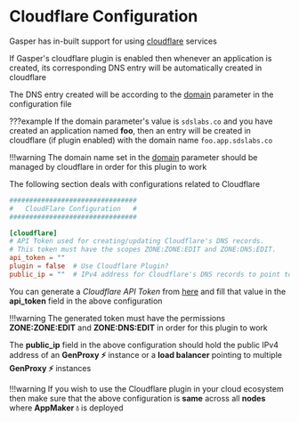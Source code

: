 # Cloudflare Configuration

Gasper has in-built support for using [cloudflare](https://www.cloudflare.com/) services

If Gasper's cloudflare plugin is enabled then whenever an application is created, its corresponding DNS entry will be automatically created in cloudflare

The DNS entry created will be according to the [domain](/configurations/global/#domain) parameter in the configuration file

???example
    If the domain parameter's value is `sdslabs.co` and you have created an application named **foo**, then an entry will be created in cloudflare (if plugin enabled) with the domain name `foo.app.sdslabs.co`

!!!warning
    The domain name set in the [domain](/configurations/global/#domain) parameter should be managed by cloudflare in order for this plugin to work

The following section deals with configurations related to Cloudflare

```toml
################################
#   CloudFlare Configuration   #
################################

[cloudflare]
# API Token used for creating/updating Cloudflare's DNS records.
# This token must have the scopes ZONE:ZONE:EDIT and ZONE:DNS:EDIT.
api_token = "" 
plugin = false  # Use Cloudflare Plugin?
public_ip = ""  # IPv4 address for Cloudflare's DNS records to point to.
```

You can generate a *Cloudflare API Token* from [here](https://dash.cloudflare.com/profile/api-tokens) and fill that value in the **api_token** field in the above configuration

!!!warning
    The generated token must have the permissions **ZONE:ZONE:EDIT** and **ZONE:DNS:EDIT** in order for this plugin to work

The **public_ip** field in the above configuration should hold the public IPv4 address of an **GenProxy ⚡** instance or a **load balancer** pointing to multiple **GenProxy ⚡** instances

!!!warning
    If you wish to use the Cloudflare plugin in your cloud ecosystem then make sure that the above configuration is **same** across all **nodes** where **AppMaker 💧** is deployed
